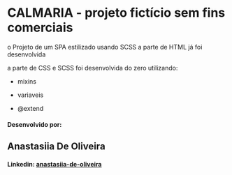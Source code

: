 # CALMARIA - projeto fictício sem fins comerciais

o Projeto de um SPA estilizado usando SCSS
a parte de HTML já foi desenvolvida

a parte de CSS e SCSS foi desenvolvida do zero utilizando:

- mixins

- variaveis

- @extend

#### Desenvolvido por:

## Anastasiia De Oliveira

#### Linkedin: [anastasiia-de-oliveira](https://www.linkedin.com/in/anastasiia-de-oliveira-237686264/)
  


